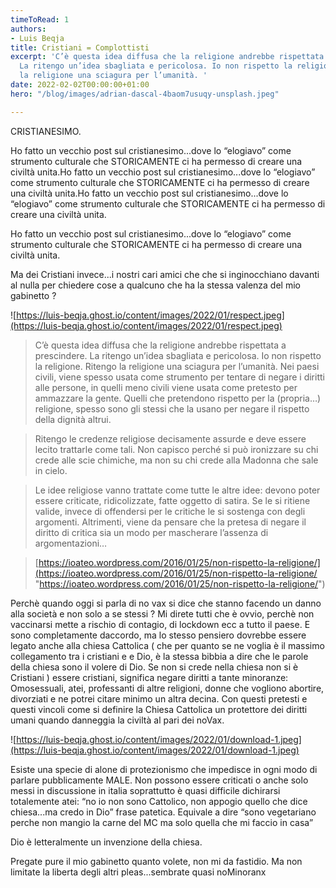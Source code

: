 ```yaml
---
timeToRead: 1
authors:
- Luis Beqja
title: Cristiani = Complottisti
excerpt: 'C’è questa idea diffusa che la religione andrebbe rispettata a prescindere.
  La ritengo un’idea sbagliata e pericolosa. Io non rispetto la religione. Ritengo
  la religione una sciagura per l’umanità. '
date: 2022-02-02T00:00:00+01:00
hero: "/blog/images/adrian-dascal-4baom7usuqy-unsplash.jpeg"

---
```

CRISTIANESIMO.

Ho fatto un vecchio post sul cristianesimo...dove lo “elogiavo” come strumento culturale che STORICAMENTE ci ha permesso di creare una civiltà unita.Ho fatto un vecchio post sul cristianesimo...dove lo “elogiavo” come strumento culturale che STORICAMENTE ci ha permesso di creare una civiltà unita.Ho fatto un vecchio post sul cristianesimo...dove lo “elogiavo” come strumento culturale che STORICAMENTE ci ha permesso di creare una civiltà unita.

Ho fatto un vecchio post sul cristianesimo...dove lo “elogiavo” come strumento culturale che STORICAMENTE ci ha permesso di creare una civiltà unita.

Ma dei Cristiani invece...i nostri cari amici che che si inginocchiano davanti al nulla per chiedere cose a qualcuno che ha la stessa valenza del mio gabinetto ?

![https://luis-beqja.ghost.io/content/images/2022/01/respect.jpeg](https://luis-beqja.ghost.io/content/images/2022/01/respect.jpeg)

> C’è questa idea diffusa che la religione andrebbe rispettata a prescindere. La ritengo un’idea sbagliata e pericolosa. Io non rispetto la religione. Ritengo la religione una sciagura per l’umanità. Nei paesi civili, viene spesso usata come strumento per tentare di negare i diritti alle persone, in quelli meno civili viene usata come pretesto per ammazzare la gente. Quelli che pretendono rispetto per la (propria…) religione, spesso sono gli stessi che la usano per negare il rispetto della dignità altrui.

> Ritengo le credenze religiose decisamente assurde e deve essere lecito trattarle come tali. Non capisco perché si può ironizzare su chi crede alle scie chimiche, ma non su chi crede alla Madonna che sale in cielo.

> Le idee religiose vanno trattate come tutte le altre idee: devono poter essere criticate, ridicolizzate, fatte oggetto di satira. Se le si ritiene valide, invece di offendersi per le critiche le si sostenga con degli argomenti. Altrimenti, viene da pensare che la pretesa di negare il diritto di critica sia un modo per mascherare l’assenza di argomentazioni…

> [https://ioateo.wordpress.com/2016/01/25/non-rispetto-la-religione/](https://ioateo.wordpress.com/2016/01/25/non-rispetto-la-religione/ "https://ioateo.wordpress.com/2016/01/25/non-rispetto-la-religione/")

Perchè quando oggi si parla di no vax si dice che stanno facendo un danno alla società e non solo a se stessi ? Mi direte tutti che è ovvio, perchè non vaccinarsi mette a rischio di contagio, di lockdown ecc a tutto il paese. E sono completamente daccordo, ma lo stesso pensiero dovrebbe essere legato anche alla chiesa Cattolica ( che per quanto se ne voglia è il massimo collegamento tra i cristiani e e Dio, è la stessa bibbia a dire che le parole della chiesa sono il volere di Dio. Se non si crede nella chiesa non si è Cristiani ) essere cristiani, significa negare diritti a tante minoranze: Omosessuali, atei, professanti di altre religioni, donne che vogliono abortire, divorziati e ne potrei citare minimo un altra decina. Con questi pretesti e questi vincoli come si definire la Chiesa Cattolica un protettore dei diritti umani quando danneggia la civiltà al pari dei noVax.

![https://luis-beqja.ghost.io/content/images/2022/01/download-1.jpeg](https://luis-beqja.ghost.io/content/images/2022/01/download-1.jpeg)

Esiste una specie di alone di protezionismo che impedisce in ogni modo di parlare pubblicamente MALE. Non possono essere criticati o anche solo messi in discussione in italia soprattutto è quasi difficile dichirarsi totalemente atei: “no io non sono Cattolico, non appogio quello che dice chiesa...ma credo in Dio” frase patetica. Equivale a dire “sono vegetariano perche non mangio la carne del MC ma solo quella che mi faccio in casa”

Dio è letteralmente un invenzione della chiesa.

Pregate pure il mio gabinetto quanto volete, non mi da fastidio. Ma non limitate la liberta degli altri pleas...sembrate quasi noMinoranx